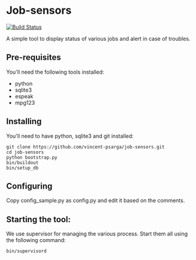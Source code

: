 Job-sensors
===========

[![Build Status](https://travis-ci.org/vincent-psarga/job-sensors.svg?branch=master)](https://travis-ci.org/vincent-psarga/job-sensors)


A simple tool to display status of various jobs and alert in case of troubles.

Pre-requisites
--------------

You'll need the following tools installed:

 - python
 - sqlite3
 - espeak
 - mpg123

Installing
----------

You'll need to have python, sqlite3 and git installed:

    git clone https://github.com/vincent-psarga/job-sensors.git
    cd job-sensors
    python bootstrap.py
    bin/buildout
    bin/setup_db


Configuring
-----------

Copy config_sample.py as config.py and edit it based on the comments.


Starting the tool:
------------------

We use supervisor for managing the various process. Start them all using the following command:

    bin/supervisord

